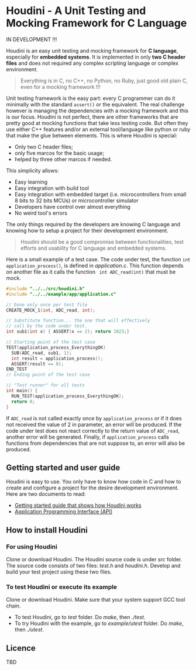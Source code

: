 # Houdini - A Unit Testing and Mocking Framework for C Language

IN DEVELOPMENT !!!

Houdini is an easy unit testing and mocking framework for **C language**, especially for **embedded systems**. It is implemented in only **two C header files** and does not required any complex scripting language or complex environment.

> Everything is in C, no C++, no Python, no Ruby, just good old plain C, even for a mocking framework !!!

Unit testing framework is the easy part: every C programmer can do it minimally with the standard `` assert() `` or the equivalent. The real challenge however is managing the dependencies with a mocking framework and this is our focus. Houdini is not perfect, there are other frameworks that are pretty good at mocking functions that take less testing code. But often they use either C++ features and/or an external tool/language like python or ruby that make the glue between elements. This is where Houdini is special:

* Only two C header files;
* only five marcos for the basic usage;
* helped by three other marcos if needed.

This simplicity allows:

* Easy learning
* Easy integration with build tool
* Easy integration with embedded target (i.e. microcontrollers from small 8 bits to 32 bits MCUs) or microcontroller simulator
* Developers have control over almost everything 
* No weird tool's errors

The only things required by the developers are knowing C language and knowing how to setup a project for their development environment.

> Houdini should be a good compromise between functionalities, test efforts and usability for C language and embedded systems.

Here is a small example of a test case. The code under test, the function `` int application_process() ``, is defined in *application.c*. This function depends on another file as it calls the function `` int ADC_read(int)`` that must be mock.

``` C
#include "../../src/houdini.h"
#include "../../example/app/application.c"

// Done only once per test file
CREATE_MOCK_1(int, ADC_read, int);

// Substitute function... the one that will effectively
// call by the code under test.
int sub1(int x) { ASSERT(x == 2); return 1023;}

// Starting point of the test case
TEST(application_process_EverythingOK)
  SUB(ADC_read, sub1, 1);
  int result = application_process();
  ASSERT(result == 0);
END_TEST
// Ending point of the test case

// "Test runner" for all tests
int main() {
  RUN_TEST(application_process_EverythingOK);
  return 0;
}
```

If ``ADC_read`` is not called exactly once by ``application_process`` or if it does not received the value of 2 in parameter, an error will be produced. If the code under test does not react correctly to the return value of ``ADC_read``, another error will be generated. Finally, if ``application_process`` calls functions from dependencies that are not suppose to, an error will also be produced.

## Getting started and user guide

Houdini is easy to use. You only have to know how code in C and how to create and configure a project for the desire development environment. Here are two documents to read:

* [Getting started guide that shows how Houdini works](getting-started.md)
* [Application Programming Interface (API)](api.md)

## How to install Houdini

### For using Houdini

Clone or download Houdini. The Houdini source code is under *src* folder. The source code consists of two files: *test.h* and *houdini.h*. Develop and build your test project using these two files.

### To test Houdini or execute its example

Clone or download Houdini. Make sure that your system support GCC tool chain.
* To test Houdini, go to *test* folder. Do *make*, then *./test*.
* To try Houdini with the example, go to *example/utest* folder. Do *make*, then *./utest*.

## Licence

TBD